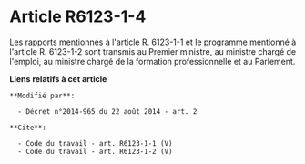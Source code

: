 # Article R6123-1-4

Les rapports mentionnés à l'article R. 6123-1-1 et le programme mentionné à l'article R. 6123-1-2 sont transmis au Premier
ministre, au ministre chargé de l'emploi, au ministre chargé de la formation professionnelle et au Parlement.

**Liens relatifs à cet article**

	**Modifié par**:

	  - Décret n°2014-965 du 22 août 2014 - art. 2

	**Cite**:

	  - Code du travail - art. R6123-1-1 (V)
	  - Code du travail - art. R6123-1-2 (V)
